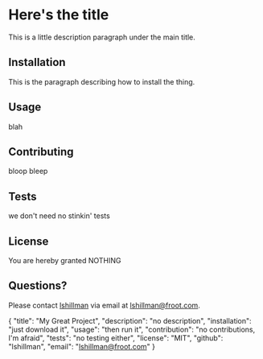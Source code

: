 # Here's the title

This is a little description paragraph under the main title.

## Installation

This is the paragraph describing how to install the thing.

## Usage

blah

## Contributing

bloop bleep

## Tests

we don't need no stinkin' tests

## License

You are hereby granted NOTHING

## Questions?

Please contact [lshillman](https://github.com/lshillman) via email at [lshillman@froot.com](mailto:lshillman@froot.com).



{
	"title": "My Great Project",
	"description": "no description",
	"installation": "just download it",
	"usage": "then run it",
	"contribution": "no contributions, I'm afraid",
	"tests": "no testing either",
	"license": "MIT",
	"github": "lshillman",
	"email": "lshillman@froot.com"
}